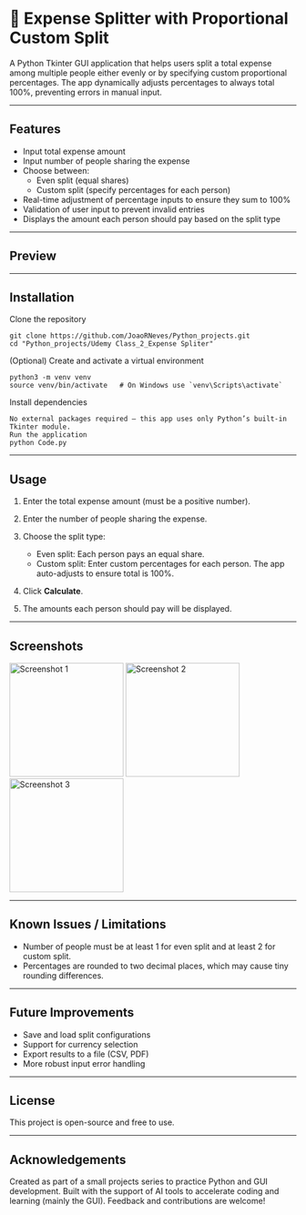 # 💸 Expense Splitter with Proportional Custom Split

A Python Tkinter GUI application that helps users split a total expense among multiple people either evenly or by specifying custom proportional percentages. The app dynamically adjusts percentages to always total 100%, preventing errors in manual input.

---

## Features

- Input total expense amount  
- Input number of people sharing the expense  
- Choose between:  
  - Even split (equal shares)  
  - Custom split (specify percentages for each person)  
- Real-time adjustment of percentage inputs to ensure they sum to 100%  
- Validation of user input to prevent invalid entries  
- Displays the amount each person should pay based on the split type  

---

## Preview



---

## Installation

Clone the repository
  ```
git clone https://github.com/JoaoRNeves/Python_projects.git
cd "Python_projects/Udemy Class_2_Expense Spliter"
  ```
(Optional) Create and activate a virtual environment
  ```
python3 -m venv venv
source venv/bin/activate   # On Windows use `venv\Scripts\activate`
  ```
Install dependencies
  ```
No external packages required — this app uses only Python’s built-in Tkinter module.
Run the application
python Code.py
   ```
 

---

## Usage

1. Enter the total expense amount (must be a positive number).
2. Enter the number of people sharing the expense.
3. Choose the split type:

   * Even split: Each person pays an equal share.
   * Custom split: Enter custom percentages for each person. The app auto-adjusts to ensure total is 100%.
4. Click **Calculate**.
5. The amounts each person should pay will be displayed.

---

## Screenshots

<img width="200" alt="Screenshot 1" src="https://github.com/user-attachments/assets/c40959ae-389b-4950-bd27-27c906d2a535" />

<img width="200" alt="Screenshot 2" src="https://github.com/user-attachments/assets/48e206a7-d243-488c-b02a-6e242334e9b9" />

<img width="200" alt="Screenshot 3" src="https://github.com/user-attachments/assets/084e1e51-8ea3-42a2-9345-7ec877124946" />

---

## Known Issues / Limitations

* Number of people must be at least 1 for even split and at least 2 for custom split.
* Percentages are rounded to two decimal places, which may cause tiny rounding differences.

---

## Future Improvements

* Save and load split configurations
* Support for currency selection
* Export results to a file (CSV, PDF)
* More robust input error handling

---

## License

This project is open-source and free to use.

---

## Acknowledgements

Created as part of a small projects series to practice Python and GUI development.
Built with the support of AI tools to accelerate coding and learning (mainly the GUI).
Feedback and contributions are welcome!
